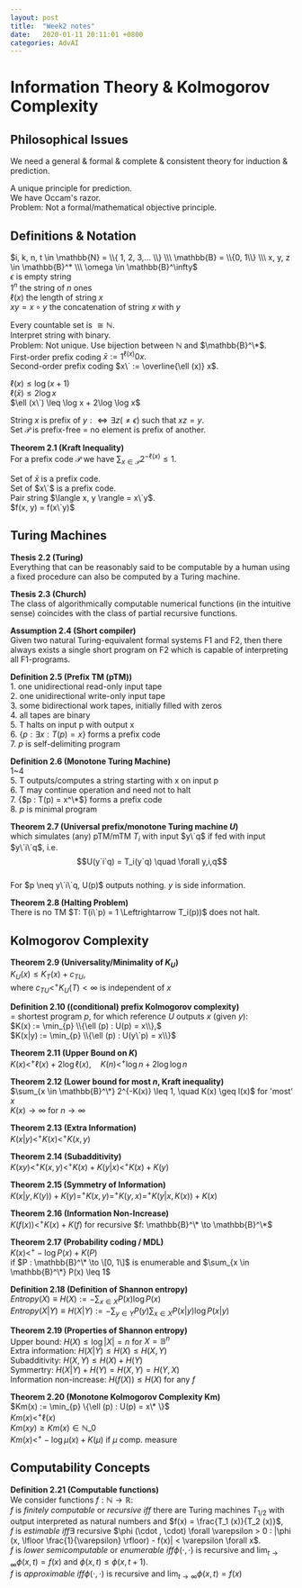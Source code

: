```yaml
---
layout: post
title:  "Week2 notes"
date:   2020-01-11 20:11:01 +0800
categories: AdvAI
---
```


# Information Theory & Kolmogorov Complexity  

## Philosophical Issues  
We need a general & formal & complete & consistent theory for induction & prediction.  

A unique principle for prediction.  
We have Occam's razor.  
Problem: Not a formal/mathematical objective principle.  

## Definitions & Notation  
$i, k, n, t \in \mathbb{N} = \\{ 1, 2, 3,... \\} \\\ \mathbb{B} = \\{0, 1\\} \\\ x, y, z \in \mathbb{B}^* \\\ \omega \in \mathbb{B}^\infty$  
$\epsilon$ is empty string  
$1^n$ the string of $n$ ones  
$\ell (x)$ the length of string $x$  
$xy = x \circ y$ the concatenation of string $x$ with $y$  

Every countable set is $\cong \mathbb{N}$.  
Interpret string with binary.  
Problem: Not unique.
Use bijection between $\mathbb{N}$ and $\mathbb{B}^\*$.  
First-order prefix coding $\bar{x} := 1^{\ell (x)}0x.$  
Second-order prefix coding $x\` := \overline{\ell (x)} x$.

$\ell (x) \leq \log (x + 1)$  
$\ell (\bar{x}) \leq 2\log x$  
$\ell (x\`) \leq \log x + 2\log \log x$

String $x$ is prefix of $y :\Leftrightarrow \exists z (\neq \epsilon)$ such that $xz = y$.  
Set $\mathcal{P}$ is prefix-free = no element is prefix of another.

**Theorem 2.1 (Kraft Inequality)**  
For a prefix code $\mathcal{P}$ we have $\sum_{x \in \mathcal{P}}2^{-\ell (x)} \leq 1$.  

Set of $\bar{x}$ is a prefix code.  
Set of $x\`$ is a prefix code.  
Pair string $\langle x, y \rangle = x\`y$.  
$f(x, y) = f(x\`y)$  

## Turing Machines  
**Thesis 2.2 (Turing)**  
Everything that can be reasonably said to be computable by a human using a fixed procedure can also be computed by a Turing machine.  

**Thesis 2.3 (Church)**  
The class of algorithmically computable numerical functions (in the intuitive sense) coincides with the class of partial recursive functions.  

**Assumption 2.4 (Short compiler)**  
Given two natural Turing-equivalent formal systems F1 and F2, then there always exists a single short program on F2 which is capable of interpreting all F1-programs.  

**Definition 2.5 (Prefix TM (pTM))**  
	1. one unidirectional read-only input tape  
	2. one unidirectional write-only input tape  
	3. some bidirectional work tapes, initially filled with zeros  
	4. all tapes are binary  
	5. T halts on input p with output x  
	6. {$p : \exists x: T(p) = x$} forms a prefix code  
	7. $p$ is self-delimiting program  

**Definition 2.6 (Monotone Turing Machine)**  
	1\~4  
	5. T outputs/computes a string starting with x on input p  
	6. T may continue operation and need not to halt  
	7. {$p : T(p) = x^\*$} forms a prefix code  
	8. $p$ is minimal program  

**Theorem 2.7 (Universal prefix/monotone Turing machine $U$)**  
which simulates (any) pTM/mTM $T_i$ with input $y\`q$ if fed with input $y\`i\`q$, i.e.  
$$U(y`i`q) = T_i(y`q) \quad \forall y,i,q$$  
For $p \neq y\`i\`q, U(p)$ outputs nothing. $y$ is side information.  

**Theorem 2.8 (Halting Problem)**  
There is no TM $T: T(i\`p) = 1 \Leftrightarrow T_i(p))$ does not halt.  

## Kolmogorov Complexity  
**Theorem 2.9 (Universality/Minimality of $K_U$)**  
$K_U(x) \leq K_T(x) + c_{TU}$,  
where $c_{TU} <^+ K_U(T) < \infty$ is independent of $x$  

**Definition 2.10 ((conditional) prefix Kolmogorov complexity)**  
= shortest program $p$, for which reference $U$ outputs $x$ (given $y$):  
$K(x) := \min_{p} \\{\ell (p) : U(p) = x\\},$  
$K(x|y) := \min_{p} \\{\ell (p) : U(y\`p) = x\\}$  

**Theorem 2.11 (Upper Bound on $K$)**  
$K(x) <^+ \ell (x) + 2 \log \ell (x), \quad K(n) <^+ \log n + 2\log \log n$  

**Theorem 2.12 (Lower bound for most $n$, Kraft inequality)**  
$\sum_{x \in \mathbb{B}^\*} 2^{-K(x)} \leq 1, \quad K(x) \geq l(x)$ for 'most' $x$  
$K(x) \to \infty$ for $n \to \infty$  

**Theorem 2.13 (Extra Information)**  
$K(x | y) <^+ K(x) <^+ K(x, y)$  

**Theorem 2.14 (Subadditivity)**  
$K(xy) <^+ K(x, y) <^+ K(x) + K(y | x) <^+ K(x) + K(y)$  

**Theorem 2.15 (Symmetry of Information)**  
$K(x | y, K(y)) + K(y) =^+ K(x, y) =^+ K(y, x) =^+ K(y |x, K(x)) + K(x)$  

**Theorem 2.16 (Information Non-Increase)**  
$K(f(x)) <^+ K(x) + K(f)$ for recursive $f: \mathbb{B}^\* \to \mathbb{B}^\*$  

**Theorem 2.17 (Probability coding / MDL)**  
$K(x) <^+ -\log P(x) + K(P)$  
if $P : \mathbb{B}^\* \to \[0, 1\]$ is enumerable and $\sum_{x \in \mathbb{B}^\*} P(x) \leq 1$  

**Definition 2.18 (Definition of Shannon entropy)**  
$Entropy(X) \equiv H(X) := -\sum_{x \in X} P(x) \log P(x)$  
$Entropy(X|Y) \equiv H(X|Y) := -\sum_{y \in Y} P(y) \sum_{x \in X} P(x|y) \log P(x|y)$  

**Theorem 2.19 (Properties of Shannon entropy)**  
Upper bound: $H(X) \leq \log |X| = n$ for $X = \mathbb{B}^n$  
Extra information: $H(X|Y) \leq H(X) \leq H(X,Y)$  
Subadditivity: $H(X,Y) \leq H(X) + H(Y)$  
Symmertry: $H(X|Y) + H(Y) = H(X,Y) = H(Y,X)$  
Information non-increase: $H(f(X)) \leq H(X)$ for any $f$  

**Theorem 2.20 (Monotone Kolmogorov Complexity Km)**  
$Km(x) := \min_{p} \{\ell (p) : U(p) = x\* \}$  
$Km(x) <^+ \ell (x)$  
$Km(xy) \geq Km(x) \in \mathbb{N}\_0$  
$Km(x) <^+ -\log \mu (x) + K(\mu)$ if $\mu$ comp. measure  
## Computability Concepts  
**Definition 2.21 (Computable functions)**  
We consider functions $f : \mathbb{N} \to \mathbb{R} :$  
$f$ is *finitely computable* or *recursive* $iff$ there are Turing machines $T_{1/2}$ with output interpreted as natural numbers and $f(x) = \frac{T_1 (x)}{T_2 (x)}$,  
$f$ is *estimable* $iff \exists$ recursive $\phi (\cdot , \cdot) \forall \varepsilon > 0 : |\phi (x, \lfloor \frac{1}{\varepsilon} \rfloor) - f(x)| < \varepsilon \forall x$.  
$f$ is *lower semicomputable* or *enumerable* $iff \phi (\cdot , \cdot)$ is recursive and $\lim_{t \to \infty} \phi (x, t) = f(x)$ and $\phi (x, t) \leq \phi (x, t + 1)$.  
$f$ is *approximable* $iff \phi (\cdot , \cdot)$ is recursive and $\lim_{t \to \infty} \phi (x, t) = f(x)$  

